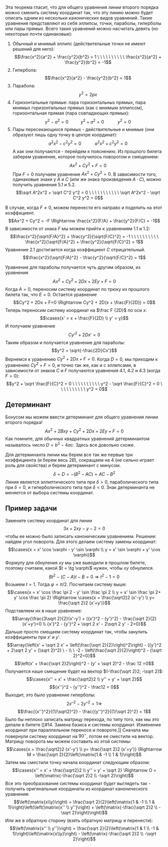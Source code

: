 Эта теорема гласит, что для общего уравнения линии второго порядка можно сменить систему координат так, что эту линию можно будет описать одним из нескольки канонических видов уравнений. Такие уравнения представляют из себя эллипсы, точки, параболы, гиперболы или пары прямых.
Всего таких уравнений можно насчитать девять (но некоторые почти одинаковые):
1. Обычный и мнимый эллипс (действительные точки не имеют решений для него): $$\frac{x^2}{a^2} + \frac{y^2}{b^2} = 1 \ \ \ \ \ \ \ \ \ \ \frac{x^2}{a^2} + \frac{y^2}{b^2} = -1$$
2. Гипербола:
$$\frac{x^2}{a^2} - \frac{y^2}{b^2} = 1$$
3. Парабола:
$$y^2 = 2px$$
4. Горизонтальные прямые: пара горизонтальных прямых, пара мнимых горизонтальных прямых (как с мнимым эллипсом), горизонтальная прямая (пара совпадающих прямых):
$$y^2 - a^2 = 0 \ \ \ \ \ \ \ \ \ \ y^2 + a^2 = 0 \ \ \ \ \ \ \ \ \ \ \ y^2 = 0$$
5. Пары пересекающихся прямых - действительные и мнимые (они образуют лишь одну точку в центре координат): $$a^2x^2 - c^2y^2 = 0 \ \ \ \ \ \ \ \ \ \ \ a^2x^2 + c^2y^2 = 0$$
А как они получаются - перейдем к пояснению.
Из прошлого билета заберем уравнение, которое получилось поворотом и смещением:
$$Ax^2 + Cy^2 + F = 0$$
При $F=0$ получаем уравнение $Ax^2 + Cy^2 = 0$. В зависимости того, одинаковые знаки у $A$ и $C$ (или же знака произведения $A\cdot C$), можно получить уравнения 5.1 и 5.2.
$$\sqrt A^2x^2 + \sqrt C^2 y^2 = 0 \ \ \ \ \ \ \ \ \ \ \ \sqrt A^2x^2 - \sqrt C^2 y^2 = 0$$

В случае, когда $F\neq 0$, можем перенести его направо и поделить на этот коэффициент.
$$Ax^2 + Cy^2 = -F \Rightarrow \frac{x^2}{F/A} + \frac{y^2}{F/C} = -1$$
В зависимости от знака $F$ мы можем прийти к уравнениям 1.1 и 1.2:
$$\frac{x^2}{\sqrt{F/A}^2} + \frac{y^2}{\sqrt{F/C}^2} = -1 \ \ \ \ \ \ \ \ \ \ \frac{x^2}{\sqrt{F/A}^2} + \frac{y^2}{\sqrt{F/C}^2} = 1$$
Уравнение 2.1 достигается когда коэффициент $C$ отрицательный.
$$\frac{x^2}{\sqrt{F/A}^2} - \frac{y^2}{\sqrt{F/C}^2} = 1$$

Уравнение для параболы получается чуть другим образом, из уравнения $$Ax^2 + Cy^2 + 2Dx + 2Ey + F = 0$$
Когда $A=0$, переносим систему координат по трюку из прошлого билета так, что $E=0$. Остается уравнение $$Cy^2 + 2Dx + F=0 \Rightarrow Cy^2 + 2D(x + \frac{F}{2D}) = 0$$
Теперь переносим систему координат на $\frac F {2D}$ по оси $x$:
$$\cases{x' = x + \frac{F}{2D} \\ y' = y}$$
И получаем уравнение $$C{y'}^2 + 2Dx' = 0$$
Таким образом и получается уравнение для параболы:
$$y^2 = \sqrt{-\frac{2D}Cx'}$$
Вернемся к уравнению $Cy^2 + 2Dx + F=0$. Когда $D=0$, мы приходим к уравнению $Cy^2 + F=0$, и точно так же, как и с эллипсами, в зависимости от знаков $C$ и $F$ получаются уравнения 4.1, 4.2 и 4.3 (когда $F=0$):
$$y^2 + \sqrt \frac{F}{C}^2 = 0 \ \ \ \ \ \ \ \ \ \ y^2 - \sqrt \frac{F}{C}^2 = 0 \ \ \ \ \ \ \ \ \ \ y^2 = 0$$

## Детерминант
Бонусом мы можем ввести детерминант для общего уравнения линии второго порядка!
$$Ax^2 + 2Bxy + Cy^2 + 2Dx + 2Ey + F = 0$$
Как помните, для обычных квадратных уравнений детерминантом называлось число $D = b^2 - 4ac$. Здесь все довольно схоже.

Для детерминанта линии мы берем все так же первые три коэффициента (и берем весь $2B$), сокращаем на 4 (не сильно играет роль для свойства) и берем детерминант с минусом.
$$\delta = D = -(B^2 - AC) = AC - B^2$$
Линия является эллиптического типа при $\delta > 0$, параболического типа при $\delta =0$, и гиперболического типа при $\delta < 0$.
Знак детерминанта не меняется от выбора системы координат.
## Пример задачи
Замените систему координат для линии $$3x + 2xy - y - 2 =0$$чтобы ее можно было записать каноническим уравнением.
Решение: найдем угол поворота. Для этого делаем систему замены координат:
$$\cases{x = x' \cos \varphi - y' \sin \varphi \\ y = x' \sin \varphi + y' \cos \varphi}$$
Формулу для обнуления $xy$ мы уже выводили в прошлом билете, поэтому считаем, какой $t = \tg \varphi$ нужен, чтобы $xy$ обнулился.
$$Bt^2 -(C-A)t - B = 0 \Rightarrow t^2 - 1 = 0$$
Возьмем $t=1$. Тогда $\varphi = \pi/2$. Посчитаем систему выше:
$$\cases{x = x' \cos \frac \pi 2 - y' \sin \frac \pi 2 \\ y = x' \sin \frac \pi 2+ y' \cos \frac \pi 2} \Rightarrow \cases{x = \frac{\sqrt2}2 (x'-y') \\ y= \frac{\sqrt 2}2 (x'+y')}$$
Подставляем их в наше уравнение:
$$\array{\frac{3\sqrt 2}{2}(x'-y') + ({x'}^2 - {y'}^2) - \frac{\sqrt 2}{2} (x'+y')=0 \\ {x'}^2 - {y'}^2 + \sqrt 2 x' - 2\sqrt 2 y' - 2=0}$$
Дальше просто смещаем систему координат так, чтобы занулить коэффициенты при $x'$ и $y'$. 
$$\array{\left(x' + \sqrt 2 x' + \left(\frac{\sqrt 2}{2}\right)^2\right) - ({y'}^2 + 2\sqrt 2 y' + {\sqrt 2}^2) \ - \\ \ -2 - \left(\frac{\sqrt 2}{2}\right)^2 - {\sqrt 2}^2=0}$$
$$\left(x' + \frac{\sqrt 2}2\right)^2 - (y' + \sqrt 2)^2 - \frac 12 =0$$
Получается наше смещение будет на вектор $(-\frac{\sqrt 2}2; -\sqrt 2)$:
$$\cases{x'' = x' + \frac{\sqrt2}2 \\ y'' = y' + \sqrt 2}$$
$${x''}^2 - {y''}^2 - \frac12 = 0$$
Выходит, это было уравнение гиперболы:
$$2{x''}^2 - 2{y''}^2 = 1 \Rightarrow$$$$\frac{{x''}^2}{(1/\sqrt2)^2} - \frac{{y''}^2}{(1/\sqrt 2)^2} = 1$$
Было бы неплохо записать матрицу перехода, по типу того, как мы это делали в билете [[#14. Замена базиса и системы координат. Изменение координат при параллельном переносе и повороте.]]
Сначала мы повернули систему координат на $90^\circ$, потом ее сместили на вектор.
Матрицу поворота мы можем составить из этой системы:
$$\cases{x = \frac{\sqrt2}2 (x'-y') \\ y= \frac{\sqrt 2}2 (x'+y')} \Rightarrow M = \frac{\sqrt 2}{2}\left(\matrix{1 & -1 \\ 1 & 1}\right)$$
Затем мы сместили точку начала координат следующим образом:
$$\cases{x'' = x' + \frac{\sqrt2}2 \\ y'' = y' + \sqrt 2} \Rightarrow O = \left(\matrix{-\frac{\sqrt 2}2 \\ -\sqrt 2}\right)$$
Все это преобразование системы координат будет выглядеть так - получить оригинальные координаты из координат канонического уравнения:
$$\left(\matrix{x\\y}\right) = \frac{\sqrt 2}{2}\left(\matrix{1 & -1 \\ 1 & 1}\right)\left(\left(\matrix{x'' \\ y''}\right) + \left(\matrix{-\frac{\sqrt 2}2 \\ -\sqrt 2}\right)\right)$$
Или же в обратную сторону (взять обратную матрицу и перенести):
$$\left(\matrix{x'' \\ y''}\right) = \frac{\sqrt 2}{2}\left(\matrix{1 & 1 \\ -1 & 1}\right)\left(\matrix{x\\y}\right) - \left(\matrix{-\frac{\sqrt 2}2 \\ -\sqrt 2}\right)$$
